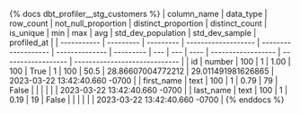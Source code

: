 {% docs dbt_profiler__stg_customers  %}
| column_name | data_type | row_count | not_null_proportion | distinct_proportion | distinct_count | is_unique | min | max |  avg | std_dev_population |     std_dev_sample | profiled_at                   |
| ----------- | --------- | --------- | ------------------- | ------------------- | -------------- | --------- | --- | --- | ---- | ------------------ | ------------------ | ----------------------------- |
| id          | number    |       100 |                   1 |                1.00 |            100 |      True | 1   | 100 | 50.5 |  28.86607004772212 | 29.011491981626865 | 2023-03-22 13:42:40.660 -0700 |
| first_name  | text      |       100 |                   1 |                0.79 |             79 |     False |     |     |      |                    |                    | 2023-03-22 13:42:40.660 -0700 |
| last_name   | text      |       100 |                   1 |                0.19 |             19 |     False |     |     |      |                    |                    | 2023-03-22 13:42:40.660 -0700 |
{% enddocs %}